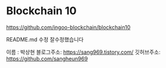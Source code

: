 # Blockchain 10

https://github.com/ingoo-blockchain/blockchain10

README.md 수정
잘수정했습니다

이름 : 박상현 블로그주소: https://sang969.tistory.com/ 깃허브주소: https://github.com/sangheun969
